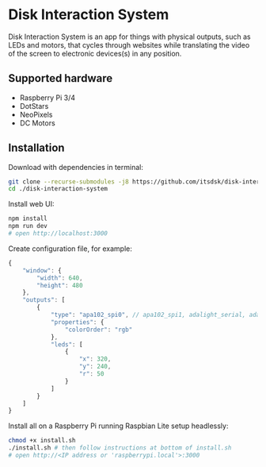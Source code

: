 # Disk Interaction System

Disk Interaction System is an app for things with physical outputs, such as LEDs and motors, that cycles through websites while translating the video of the screen to electronic devices(s) in any position.

## Supported hardware

* Raspberry Pi 3/4
* DotStars
* NeoPixels
* DC Motors

## Installation

Download with dependencies in terminal:

```bash
git clone --recurse-submodules -j8 https://github.com/itsdsk/disk-interaction-system.git
cd ./disk-interaction-system
```

Install web UI:

```bash
npm install
npm run dev
# open http://localhost:3000
```

Create configuration file, for example:

```javascript
{
    "window": {
        "width": 640,
        "height": 480
    },
    "outputs": [
        {
            "type": "apa102_spi0", // apa102_spi1, adalight_serial, adalight_uart, pwm_hw, pwm_gpio
            "properties": {
                "colorOrder": "rgb"
            },
            "leds": [
                {
                    "x": 320,
                    "y": 240,
                    "r": 50
                }
            ]
        }
    ]
}
```

Install all on a Raspberry Pi running Raspbian Lite setup headlessly:

```bash
chmod +x install.sh
./install.sh # then follow instructions at bottom of install.sh
# open http://<IP address or 'raspberrypi.local'>:3000
```